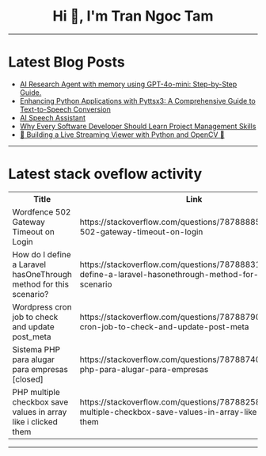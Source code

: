 <h1 align="center">Hi 👋, I'm Tran Ngoc Tam</h1>

---

# Latest Blog Posts 
<!-- BLOG-POST-LIST:START -->
- [AI Research Agent with memory using GPT-4o-mini: Step-by-Step Guide.](https://dev.to/spiff/ai-research-agent-with-memory-using-gpt-4o-mini-step-by-step-guide-3142)
- [Enhancing Python Applications with Pyttsx3: A Comprehensive Guide to Text-to-Speech Conversion](https://dev.to/jhparmar/enhancing-python-applications-with-pyttsx3-a-comprehensive-guide-to-text-to-speech-conversion-4bmh)
- [AI Speech Assistant](https://dev.to/jhparmar/ai-speech-assistant-4lep)
- [Why Every Software Developer Should Learn Project Management Skills](https://dev.to/schusterbraun/why-every-software-developer-should-learn-project-management-skills-6b6)
- [📸 Building a Live Streaming Viewer with Python and OpenCV 📸](https://dev.to/jhparmar/building-a-live-streaming-viewer-with-python-and-opencv-1ike)
<!-- BLOG-POST-LIST:END -->

---

# Latest stack oveflow activity
<table>
  <tr><th>Title</th><th>Link</th></tr>
  <!-- STACKOVERFLOW:START --><tr><td>Wordfence 502 Gateway Timeout on Login</td><td>https://stackoverflow.com/questions/78788885/wordfence-502-gateway-timeout-on-login</td></tr><tr><td>How do I define a Laravel hasOneThrough method for this scenario?</td><td>https://stackoverflow.com/questions/78788831/how-do-i-define-a-laravel-hasonethrough-method-for-this-scenario</td></tr><tr><td>Wordpress cron job to check and update post_meta</td><td>https://stackoverflow.com/questions/78788790/wordpress-cron-job-to-check-and-update-post-meta</td></tr><tr><td>Sistema PHP para alugar para empresas [closed]</td><td>https://stackoverflow.com/questions/78788740/sistema-php-para-alugar-para-empresas</td></tr><tr><td>PHP multiple checkbox save values in array like i clicked them</td><td>https://stackoverflow.com/questions/78788258/php-multiple-checkbox-save-values-in-array-like-i-clicked-them</td></tr><!-- STACKOVERFLOW:END -->
</table>

---


